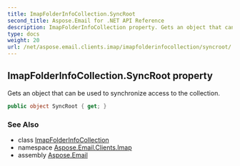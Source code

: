 ```yaml
---
title: ImapFolderInfoCollection.SyncRoot
second_title: Aspose.Email for .NET API Reference
description: ImapFolderInfoCollection property. Gets an object that can be used to synchronize access to the collection
type: docs
weight: 20
url: /net/aspose.email.clients.imap/imapfolderinfocollection/syncroot/
---
```

## ImapFolderInfoCollection.SyncRoot property

Gets an object that can be used to synchronize access to the collection.

```csharp
public object SyncRoot { get; }
```

### See Also

* class [ImapFolderInfoCollection](../)
* namespace [Aspose.Email.Clients.Imap](../../imapfolderinfocollection/)
* assembly [Aspose.Email](../../../)


